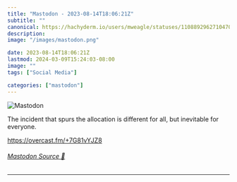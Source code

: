 ```yaml
---
title: "Mastodon - 2023-08-14T18:06:21Z"
subtitle: ""
canonical: https://hachyderm.io/users/mweagle/statuses/110889296271047086
description:
image: "/images/mastodon.png"

date: 2023-08-14T18:06:21Z
lastmod: 2024-03-09T15:24:03-08:00
image: ""
tags: ["Social Media"]

categories: ["mastodon"]
---
```

![Mastodon](/images/mastodon.png)

<p>The incident that spurs the allocation is different for all, but inevitable for everyone. </p><p><a href="https://overcast.fm/+7G81vYJZ8" target="_blank" rel="nofollow noopener noreferrer" translate="no"><span class="invisible">https://</span><span class="">overcast.fm/+7G81vYJZ8</span><span class="invisible"></span></a></p>


###### [Mastodon Source 🐘](https://hachyderm.io/@mweagle/110889296271047086)

___
